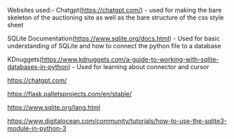Websites used:-
Chatgpt(https://chatgpt.com/) - used for making the bare skeleton of the auctioning site as well as the bare structure of the css style sheet

SQLite Documentation(https://www.sqlite.org/docs.html) - Used for basic understanding of SQLite and how to connect the python file to a database

KDnuggets(https://www.kdnuggets.com/a-guide-to-working-with-sqlite-databases-in-python) - Used for learning about connector and cursor

https://chatgpt.com/

https://flask.palletsprojects.com/en/stable/

https://www.sqlite.org/lang.html

https://www.digitalocean.com/community/tutorials/how-to-use-the-sqlite3-module-in-python-3

